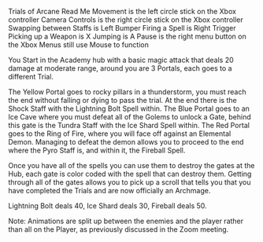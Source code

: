 Trials of Arcane Read Me
Movement is the left circle stick on the Xbox controller
Camera Controls is the right circle stick on the Xbox controller
Swapping between Staffs is Left Bumper
Firing a Spell is Right Trigger
Picking up a Weapon is X
Jumping is A
Pause is the right menu button on the Xbox
Menus still use Mouse to function

You Start in the Academy hub with a basic magic attack that deals 20 damage at moderate range, around you are 3 Portals, each goes to a different Trial.

The Yellow Portal goes to rocky pillars in a thunderstorm, you must reach the end without falling or dying to pass the trial. At the end there is the Shock Staff with the Lightning Bolt Spell within.
The Blue Portal goes to an Ice Cave where you must defeat all of the Golems to unlock a Gate, behind this gate is the Tundra Staff with the Ice Shard Spell within.
The Red Portal goes to the Ring of Fire, where you will face off against an Elemental Demon. Managing to defeat the demon allows you to proceed to the end where the Pyro Staff is, and within it, the Fireball Spell.

Once you have all of the spells you can use them to destroy the gates at the Hub, each gate is color coded with the spell that can destroy them. Getting through all of the gates allows you to pick up a scroll that tells you that you have completed the Trials and are now officially an Archmage.

Lightning Bolt deals 40, Ice Shard deals 30, Fireball deals 50.

Note: Animations are split up between the enemies and the player rather than all on the Player, as previously discussed in the Zoom meeting.
